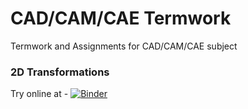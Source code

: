 # CAD/CAM/CAE Termwork
Termwork and Assignments for CAD/CAM/CAE subject

### 2D Transformations
Try online at - [![Binder](https://mybinder.org/badge_logo.svg)](https://mybinder.org/v2/gh/ammaar8/cad_cam_cae_termwork/master?filepath=2d_transformation%2F2D%20transformations%20Notebook.ipynb)

